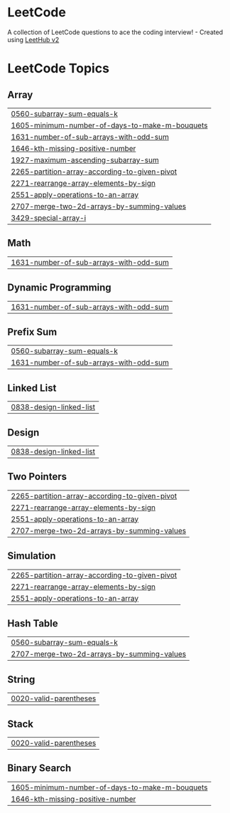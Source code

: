 # LeetCode
A collection of LeetCode questions to ace the coding interview! - Created using [LeetHub v2](https://github.com/arunbhardwaj/LeetHub-2.0)

<!---LeetCode Topics Start-->
# LeetCode Topics
## Array
|  |
| ------- |
| [0560-subarray-sum-equals-k](https://github.com/Di-Abhi/LeetCode/tree/master/0560-subarray-sum-equals-k) |
| [1605-minimum-number-of-days-to-make-m-bouquets](https://github.com/Di-Abhi/LeetCode/tree/master/1605-minimum-number-of-days-to-make-m-bouquets) |
| [1631-number-of-sub-arrays-with-odd-sum](https://github.com/Di-Abhi/LeetCode/tree/master/1631-number-of-sub-arrays-with-odd-sum) |
| [1646-kth-missing-positive-number](https://github.com/Di-Abhi/LeetCode/tree/master/1646-kth-missing-positive-number) |
| [1927-maximum-ascending-subarray-sum](https://github.com/Di-Abhi/LeetCode/tree/master/1927-maximum-ascending-subarray-sum) |
| [2265-partition-array-according-to-given-pivot](https://github.com/Di-Abhi/LeetCode/tree/master/2265-partition-array-according-to-given-pivot) |
| [2271-rearrange-array-elements-by-sign](https://github.com/Di-Abhi/LeetCode/tree/master/2271-rearrange-array-elements-by-sign) |
| [2551-apply-operations-to-an-array](https://github.com/Di-Abhi/LeetCode/tree/master/2551-apply-operations-to-an-array) |
| [2707-merge-two-2d-arrays-by-summing-values](https://github.com/Di-Abhi/LeetCode/tree/master/2707-merge-two-2d-arrays-by-summing-values) |
| [3429-special-array-i](https://github.com/Di-Abhi/LeetCode/tree/master/3429-special-array-i) |
## Math
|  |
| ------- |
| [1631-number-of-sub-arrays-with-odd-sum](https://github.com/Di-Abhi/LeetCode/tree/master/1631-number-of-sub-arrays-with-odd-sum) |
## Dynamic Programming
|  |
| ------- |
| [1631-number-of-sub-arrays-with-odd-sum](https://github.com/Di-Abhi/LeetCode/tree/master/1631-number-of-sub-arrays-with-odd-sum) |
## Prefix Sum
|  |
| ------- |
| [0560-subarray-sum-equals-k](https://github.com/Di-Abhi/LeetCode/tree/master/0560-subarray-sum-equals-k) |
| [1631-number-of-sub-arrays-with-odd-sum](https://github.com/Di-Abhi/LeetCode/tree/master/1631-number-of-sub-arrays-with-odd-sum) |
## Linked List
|  |
| ------- |
| [0838-design-linked-list](https://github.com/Di-Abhi/LeetCode/tree/master/0838-design-linked-list) |
## Design
|  |
| ------- |
| [0838-design-linked-list](https://github.com/Di-Abhi/LeetCode/tree/master/0838-design-linked-list) |
## Two Pointers
|  |
| ------- |
| [2265-partition-array-according-to-given-pivot](https://github.com/Di-Abhi/LeetCode/tree/master/2265-partition-array-according-to-given-pivot) |
| [2271-rearrange-array-elements-by-sign](https://github.com/Di-Abhi/LeetCode/tree/master/2271-rearrange-array-elements-by-sign) |
| [2551-apply-operations-to-an-array](https://github.com/Di-Abhi/LeetCode/tree/master/2551-apply-operations-to-an-array) |
| [2707-merge-two-2d-arrays-by-summing-values](https://github.com/Di-Abhi/LeetCode/tree/master/2707-merge-two-2d-arrays-by-summing-values) |
## Simulation
|  |
| ------- |
| [2265-partition-array-according-to-given-pivot](https://github.com/Di-Abhi/LeetCode/tree/master/2265-partition-array-according-to-given-pivot) |
| [2271-rearrange-array-elements-by-sign](https://github.com/Di-Abhi/LeetCode/tree/master/2271-rearrange-array-elements-by-sign) |
| [2551-apply-operations-to-an-array](https://github.com/Di-Abhi/LeetCode/tree/master/2551-apply-operations-to-an-array) |
## Hash Table
|  |
| ------- |
| [0560-subarray-sum-equals-k](https://github.com/Di-Abhi/LeetCode/tree/master/0560-subarray-sum-equals-k) |
| [2707-merge-two-2d-arrays-by-summing-values](https://github.com/Di-Abhi/LeetCode/tree/master/2707-merge-two-2d-arrays-by-summing-values) |
## String
|  |
| ------- |
| [0020-valid-parentheses](https://github.com/Di-Abhi/LeetCode/tree/master/0020-valid-parentheses) |
## Stack
|  |
| ------- |
| [0020-valid-parentheses](https://github.com/Di-Abhi/LeetCode/tree/master/0020-valid-parentheses) |
## Binary Search
|  |
| ------- |
| [1605-minimum-number-of-days-to-make-m-bouquets](https://github.com/Di-Abhi/LeetCode/tree/master/1605-minimum-number-of-days-to-make-m-bouquets) |
| [1646-kth-missing-positive-number](https://github.com/Di-Abhi/LeetCode/tree/master/1646-kth-missing-positive-number) |
<!---LeetCode Topics End-->